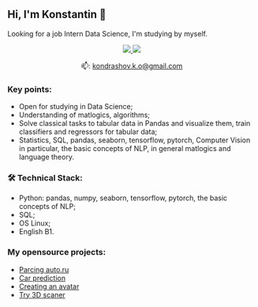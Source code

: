 ## Hi, I'm Konstantin 👋

Looking for a job
Intern Data Science, I'm studying by myself.

<p align='center'>
   <a href="https://t.me/kondrashovko">
       <img src="https://img.shields.io/badge/Telegram-2CA5E0?style=for-the-badge&logo=telegram&logoColor=white"/>
   </a>
   <a href="https://www.kaggle.com/konstantink101">
       <img src="https://img.shields.io/badge/Kaggle-2CA5E0?style=for-the-badge&logo=kaggle&logoColor=white"/>
   </a>
</p>

<p align='center'> 
   📫: <a href='mailto:kondrashov.k.o@gmail.com'>kondrashov.k.o@gmail.com</a>
</p>


### Key points:
*   Open for studying in Data Science;
*   Understanding of matlogics, algorithms;
*   Solve classical tasks to tabular data in Pandas and visualize them, train classifiers and regressors for tabular data;
*   Statistics, SQL, pandas, seaborn, tensorflow, pytorch, Computer Vision in particular, the basic concepts of NLP, in general matlogics and language theory.


### 🛠 Technical Stack:
*   Python: pandas, numpy, seaborn, tensorflow, pytorch, the basic concepts of NLP;
*   SQL;
*   OS Linux;
*   English B1.

### My opensource projects:

*  [Parcing auto.ru](https://github.com/Kondrashovko/MyProjects/blob/main/Machine_learning/Car_price_prediction/Parcing_code.ipynb)
*  [Car prediction](https://github.com/Kondrashovko/MyProjects/blob/main/Machine_learning/Car_price_prediction/car-price-prediction-kk.ipynb)
*  [Creating an avatar](https://github.com/Kondrashovko/MyProjects/blob/main/Computer_Vision/NeiroDraw_with_style/My_NeiroDraw.ipynb)
*  [Try 3D scaner](https://github.com/Kondrashovko/MyProjects/blob/main/3D_scans/3d_scan_me.stl)
